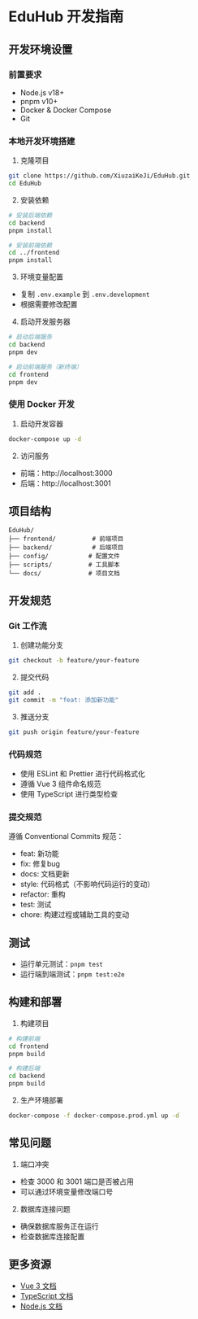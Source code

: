 # EduHub 开发指南

## 开发环境设置

### 前置要求
- Node.js v18+
- pnpm v10+
- Docker & Docker Compose
- Git

### 本地开发环境搭建
1. 克隆项目
```bash
git clone https://github.com/XiuzaiKeJi/EduHub.git
cd EduHub
```

2. 安装依赖
```bash
# 安装后端依赖
cd backend
pnpm install

# 安装前端依赖
cd ../frontend
pnpm install
```

3. 环境变量配置
- 复制 `.env.example` 到 `.env.development`
- 根据需要修改配置

4. 启动开发服务器
```bash
# 启动后端服务
cd backend
pnpm dev

# 启动前端服务（新终端）
cd frontend
pnpm dev
```

### 使用 Docker 开发
1. 启动开发容器
```bash
docker-compose up -d
```

2. 访问服务
- 前端：http://localhost:3000
- 后端：http://localhost:3001

## 项目结构
```
EduHub/
├── frontend/          # 前端项目
├── backend/           # 后端项目
├── config/           # 配置文件
├── scripts/          # 工具脚本
└── docs/             # 项目文档
```

## 开发规范

### Git 工作流
1. 创建功能分支
```bash
git checkout -b feature/your-feature
```

2. 提交代码
```bash
git add .
git commit -m "feat: 添加新功能"
```

3. 推送分支
```bash
git push origin feature/your-feature
```

### 代码规范
- 使用 ESLint 和 Prettier 进行代码格式化
- 遵循 Vue 3 组件命名规范
- 使用 TypeScript 进行类型检查

### 提交规范
遵循 Conventional Commits 规范：
- feat: 新功能
- fix: 修复bug
- docs: 文档更新
- style: 代码格式（不影响代码运行的变动）
- refactor: 重构
- test: 测试
- chore: 构建过程或辅助工具的变动

## 测试
- 运行单元测试：`pnpm test`
- 运行端到端测试：`pnpm test:e2e`

## 构建和部署
1. 构建项目
```bash
# 构建前端
cd frontend
pnpm build

# 构建后端
cd backend
pnpm build
```

2. 生产环境部署
```bash
docker-compose -f docker-compose.prod.yml up -d
```

## 常见问题
1. 端口冲突
- 检查 3000 和 3001 端口是否被占用
- 可以通过环境变量修改端口号

2. 数据库连接问题
- 确保数据库服务正在运行
- 检查数据库连接配置

## 更多资源
- [Vue 3 文档](https://vuejs.org/)
- [TypeScript 文档](https://www.typescriptlang.org/)
- [Node.js 文档](https://nodejs.org/)
